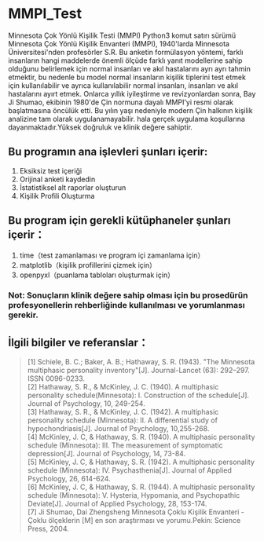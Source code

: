 # MMPI_Test
Minnesota Çok Yönlü Kişilik Testi (MMPI) Python3 komut satırı sürümü Minnesota Çok Yönlü Kişilik Envanteri (MMPI), 1940'larda Minnesota Üniversitesi'nden profesörler S.R. Bu anketin formülasyon yöntemi, farklı insanların hangi maddelerde önemli ölçüde farklı yanıt modellerine sahip olduğunu belirlemek için normal insanları ve akıl hastalarını ayrı ayrı tahmin etmektir, bu nedenle bu model normal insanların kişilik tiplerini test etmek için kullanılabilir ve ayrıca kullanılabilir normal insanları, insanları ve akıl hastalarını ayırt etmek. Onlarca yıllık iyileştirme ve revizyonlardan sonra, Bay Ji Shumao, ekibinin 1980'de Çin normuna dayalı MMPI'yi resmi olarak başlatmasına öncülük etti. Bu yılın yaşı nedeniyle modern Çin halkının kişilik analizine tam olarak uygulanamayabilir. hala gerçek uygulama koşullarına dayanmaktadır.Yüksek doğruluk ve klinik değere sahiptir.

## Bu programın ana işlevleri şunları içerir:
1. Eksiksiz test içeriği
2. Orijinal anketi kaydedin
3. İstatistiksel alt raporlar oluşturun
4. Kişilik Profili Oluşturma

## Bu program için gerekli kütüphaneler şunları içerir： 
1. time（test zamanlaması ve program içi zamanlama için）
2. matplotlib（kişilik profillerini çizmek için）
3. openpyxl（puanlama tabloları oluşturmak için）

### Not: Sonuçların klinik değere sahip olması için bu prosedürün profesyonellerin rehberliğinde kullanılması ve yorumlanması gerekir.
  

## İlgili bilgiler ve referanslar：

>[1] Schiele, B. C.; Baker, A. B.; Hathaway, S. R. (1943). "The Minnesota multiphasic personality inventory"[J]. Journal-Lancet (63): 292–297. ISSN 0096-0233.<br>
>[2] Hathaway, S. R., & McKinley, J. C. (1940). A multiphasic personality schedule(Minnesota): I. Construction of the schedule[J]. Journal of Psychology, 10, 249-254.<br>
>[3] Hathaway, S. R., & McKinley, J. C. (1942). A multiphasic personality schedule (Minnesota): II. A differential study of hypochondriasis[J]. Journal of Psychology, 10,255-268.<br>
>[4] McKinley, J. C, & Hathaway, S. R. (1940). A multiphasic personality schedule (Minnesota): III. The measurement of symptomatic depression[J]. Journal of Psychology, 14, 73-84.<br>
>[5] McKinley, J. C, & Hathaway, S. R. (1942). A multiphasic personality schedule (Minnesota): IV. Psychasthenia[J]. Journal of Applied Psychology, 26, 614-624.<br>
>[6] McKinley, J. C, & Hathaway, S. R. (1944). A multiphasic personality schedule (Minnesota): V. Hysteria, Hypomania, and Psychopathic Deviate[J]. Journal of Applied Psychology, 28, 153-174.<br>
>[7] Ji Shumao, Dai Zhengsheng Minnesota Çoklu Kişilik Envanteri - Çoklu ölçeklerin [M] en son araştırması ve yorumu.Pekin: Science Press, 2004.
